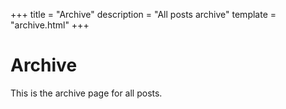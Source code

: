 +++
title = "Archive"
description = "All posts archive"
template = "archive.html"
+++

# Archive

This is the archive page for all posts.

